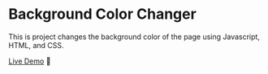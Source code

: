# Background Color Changer

This is project changes the background color of the page using Javascript, HTML, and CSS.

[Live Demo](https://aar654.github.io/Background-Color-Changer/) 🎨
